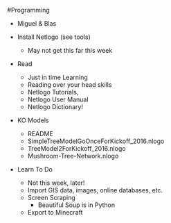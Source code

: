 #Programming

* Miguel & Blas

* Install Netlogo (see tools)
  * May not get this far this week

* Read
  * Just in time Learning
  * Reading over your head skills
  * Netlogo Tutorials, 
  * Netlogo User Manual
  * Netlogo Dictionary!

* KO Models
  * README
  * SimpleTreeModelGoOnceForKickoff_2016.nlogo
  * TreeModel2ForKickoff_2016.nlogo
  * Mushroom-Tree-Network.nlogo

* Learn To Do
  * Not this week, later!
  * Import GIS data, images, online databases,  etc.
  * Screen Scraping
    * Beautiful Soup is in Python
  * Export to Minecraft

